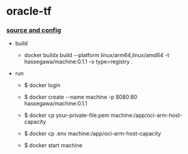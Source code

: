 # oracle-tf
### [source and config](https://github.com/hitrov/oci-arm-host-capacity)

* build
  * docker buildx build --platform linux/arm64,linux/amd64 -t hassegawa/machine:0.1.1 -o type=registry .

* run
  * $ docker login
  * $ docker create --name machine -p 8080:80 hassegawa/machine:0.1.1

  * $ docker cp your-private-file.pem machine:/app/oci-arm-host-capacity 
  * $ docker cp .env machine:/app/oci-arm-host-capacity 
  * $ docker start machine
